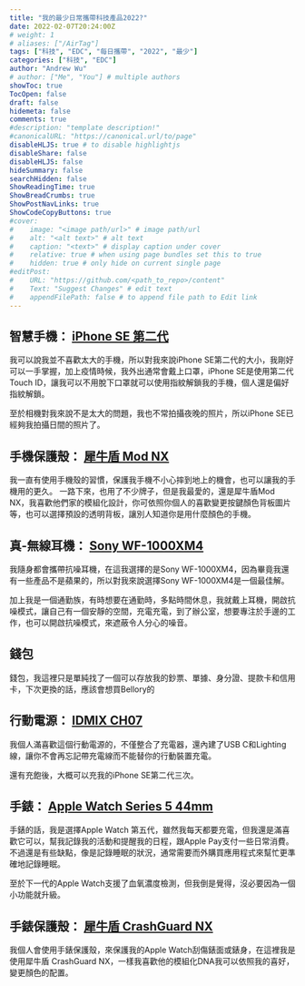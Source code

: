 ```yaml
---
title: "我的最少日常攜帶科技產品2022?"
date: 2022-02-07T20:24:00Z
# weight: 1
# aliases: ["/AirTag"]
tags: ["科技", "EDC", "每日攜帶", "2022", "最少"]
categories: ["科技", "EDC"]
author: "Andrew Wu"
# author: ["Me", "You"] # multiple authors
showToc: true
TocOpen: false
draft: false
hidemeta: false
comments: true
#description: "template description!"
#canonicalURL: "https://canonical.url/to/page"
disableHLJS: true # to disable highlightjs
disableShare: false
disableHLJS: false
hideSummary: false
searchHidden: false
ShowReadingTime: true
ShowBreadCrumbs: true
ShowPostNavLinks: true
ShowCodeCopyButtons: true
#cover:
#    image: "<image path/url>" # image path/url
#    alt: "<alt text>" # alt text
#    caption: "<text>" # display caption under cover
#    relative: true # when using page bundles set this to true
#    hidden: true # only hide on current single page
#editPost:
#    URL: "https://github.com/<path_to_repo>/content"
#    Text: "Suggest Changes" # edit text
#    appendFilePath: false # to append file path to Edit link
---
```

## 智慧手機： [iPhone SE 第二代](https://www.apple.com/tw/shop/buy-iphone/iphone-se)

我可以說我並不喜歡太大的手機，所以對我來說iPhone SE第二代的大小，我剛好可以一手掌握，加上疫情時候，我外出通常會戴上口罩，iPhone SE是使用第二代Touch ID，讓我可以不用脫下口罩就可以使用指紋解鎖我的手機，個人還是偏好指紋解鎖。

至於相機對我來說不是太大的問題，我也不常拍攝夜晚的照片，所以iPhone SE已經夠我拍攝日間的照片了。

## 手機保護殼： [犀牛盾 Mod NX](https://shop.rhinoshield.tw/shop/apple?device=iphone-se-2nd-generation&category=mod-nx)

我一直有使用手機殼的習慣，保護我手機不小心摔到地上的機會，也可以讓我的手機用的更久。
一路下來，也用了不少牌子，但是我最愛的，還是犀牛盾Mod NX，我喜歡他們家的模組化設計，你可依照你個人的喜歡變更按鍵顏色背板圖片等，也可以選擇預設的透明背板，讓別人知道你是用什麼顏色的手機。

## 真-無線耳機： [Sony WF-1000XM4](https://www.sony.com.tw/zh/electronics/truly-wireless/wf-1000xm4)

我隨身都會攜帶抗噪耳機，在這我選擇的是Sony WF-1000XM4，因為畢竟我還有一些產品不是蘋果的，所以對我來說選擇Sony WF-1000XM4是一個最佳解。

加上我是一個通勤族，有時想要在通勤時，多點時間休息，我就戴上耳機，開啟抗噪模式，讓自己有一個安靜的空間，充電充電，到了辦公室，想要專注於手邊的工作，也可以開啟抗噪模式，來遮蔽令人分心的噪音。

## 錢包

錢包，我這裡只是單純找了一個可以存放我的鈔票、單據、身分證、提款卡和信用卡，下次更換的話，應該會想買Bellory的

## 行動電源： [IDMIX CH07](https://www.witsper.com/products/idmix-mr-charger-10000-ch07)

我個人滿喜歡這個行動電源的，不僅整合了充電器，還內建了USB C和Lighting 線，讓你不會再忘記帶充電線而不能替你的行動裝置充電。

還有充飽後，大概可以充我的iPhone SE第二代三次。

## 手錶： [Apple Watch Series 5 44mm](https://biggo.com.tw/a/Apple+Watch+S5+GPS%2C44MM/)

手錶的話，我是選擇Apple Watch 第五代，雖然我每天都要充電，但我還是滿喜歡它可以，幫我記錄我的活動和提醒我的日程，跟Apple Pay支付一些日常消費。
不過還是有些缺點，像是記錄睡眠的狀況，通常需要而外購買應用程式來幫忙更準確地記錄睡眠。

至於下一代的Apple Watch支援了血氧濃度檢測，但我倒是覺得，沒必要因為一個小功能就升級。

## 手錶保護殼： [犀牛盾 CrashGuard NX](https://shop.rhinoshield.tw/shop/apple?device=apple-watch&category=apple-watch&extraRimColor=black)

我個人會使用手錶保護殼，來保護我的Apple Watch刮傷錶面或錶身，在這裡我是使用犀牛盾 CrashGuard NX，一樣我喜歡他的模組化DNA我可以依照我的喜好，變更顏色的配置。